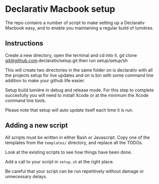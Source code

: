 Declarativ Macbook setup
========================

The repo contains a number of script to make setting up a Declarativ Macbook
easy, and to enable you maintaining a regular build of lumières.

Instructions
------------

Create a new directory, open the terminal and cd into it.
git clone git@github.com:declarativ/setup.git
then run setup/setup/sh

This will create two directories in the same folder on is declarativ 
with all the projects setup for live updates and on is bin with some 
command line addition to make your github life easier.

Setup build lumière in debug and release mode. For this step to complete succesfully 
you will need to install Xcode or at the minimum the Xcode command line tools.

Please note that setup will auto update itself each time it is run.

Adding a new script
-------------------

All scripts must be written in either Bash or Javascript. Copy one of the
templates from the `templates/` directory, and replace all the TODOs.

Look at the existing scripts to see how things have been done.

Add a call to your script in `setup.sh` at the right place.

Be careful that your script can be run repetitively without damage or unnecessary delays.
